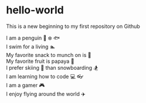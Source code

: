 # hello-world

This is a new beginning to my first repository on Github

I am a penguin :penguin: :snowflake: :fish: <br/>
I swim for a living :swimmer: <br/>
My favorite snack to munch on is :fried_shrimp: <br/>
My favorite fruit is papaya :melon: <br/>
I prefer skiing :ski: than snowboarding :snowboarder: <br/>
I am learning how to code :computer: :eyeglasses: <br/>
I am a gamer :video_game: <br/>
I enjoy flying around the world :airplane:
